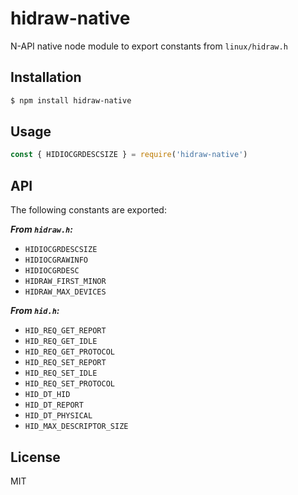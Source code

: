 hidraw-native
=============

N-API native node module to export constants from `linux/hidraw.h`

## Installation

```sh
$ npm install hidraw-native
```

## Usage

```js
const { HIDIOCGRDESCSIZE } = require('hidraw-native')
```

## API

The following constants are exported:

_**From `hidraw.h`:**_

* `HIDIOCGRDESCSIZE`
* `HIDIOCGRAWINFO`
* `HIDIOCGRDESC`
* `HIDRAW_FIRST_MINOR`
* `HIDRAW_MAX_DEVICES`

_**From `hid.h`:**_

* `HID_REQ_GET_REPORT`
* `HID_REQ_GET_IDLE`
* `HID_REQ_GET_PROTOCOL`
* `HID_REQ_SET_REPORT`
* `HID_REQ_SET_IDLE`
* `HID_REQ_SET_PROTOCOL`
* `HID_DT_HID`
* `HID_DT_REPORT`
* `HID_DT_PHYSICAL`
* `HID_MAX_DESCRIPTOR_SIZE`

## License

MIT
